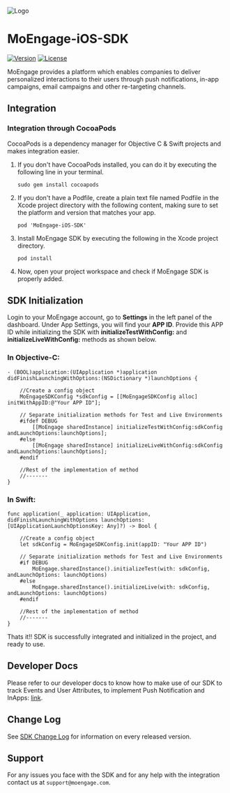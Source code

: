 ![Logo](https://github.com/moengage/MoEngage-iOS-SDK/blob/master/Images/moe_logo_blue.png)
# MoEngage-iOS-SDK

[![Version](https://img.shields.io/cocoapods/v/MoEngage-iOS-SDK.svg?style=flat)](http://cocoapods.org/pods/MoEngage-iOS-SDK)
[![License](https://img.shields.io/cocoapods/l/MoEngage-iOS-SDK.svg?style=flat)](http://cocoapods.org/pods/MoEngage-iOS-SDK)

MoEngage provides a platform which enables companies to deliver personalized interactions to their users through push notifications, in-app campaigns, email campaigns and other re-targeting channels.

## Integration

### Integration through CocoaPods
CocoaPods is a dependency manager for Objective C & Swift projects and makes integration easier.

1. If you don't have CocoaPods installed, you can do it by executing the following line in your terminal.

    ```sudo gem install cocoapods```
    
2. If you don't have a Podfile, create a plain text file named Podfile in the Xcode project directory with the following content, making sure to set the platform and version that matches your app.

    ```pod 'MoEngage-iOS-SDK'```
    
3. Install MoEngage SDK by executing the following in the Xcode project directory.

    ```pod install```
    
4. Now, open your project workspace and check if MoEngage SDK is properly added.
    

## SDK Initialization

Login to your MoEngage account, go to **Settings** in the left panel of the dashboard. Under App Settings, you will find your **APP ID**. Provide this APP ID while initializing the SDK with **initializeTestWithConfig:** and **initializeLiveWithConfig:** methods as shown below.

### In Objective-C:

    - (BOOL)application:(UIApplication *)application didFinishLaunchingWithOptions:(NSDictionary *)launchOptions {

        //Create a config object
        MoEngageSDKConfig *sdkConfig = [[MoEngageSDKConfig alloc] initWithAppID:@"Your APP ID"];
        
        // Separate initialization methods for Test and Live Environments
        #ifdef DEBUG
            [[MoEngage sharedInstance] initializeTestWithConfig:sdkConfig andLaunchOptions:launchOptions];
        #else
            [[MoEngage sharedInstance] initializeLiveWithConfig:sdkConfig andLaunchOptions:launchOptions];
        #endif
        
        //Rest of the implementation of method
        //-------
    }

### In Swift:

    func application(_ application: UIApplication, didFinishLaunchingWithOptions launchOptions:     [UIApplicationLaunchOptionsKey: Any]?) -> Bool {
    
        //Create a config object
        let sdkConfig = MoEngageSDKConfig.init(appID: "Your APP ID")
        
        // Separate initialization methods for Test and Live Environments
        #if DEBUG
            MoEngage.sharedInstance().initializeTest(with: sdkConfig, andLaunchOptions: launchOptions)
        #else
            MoEngage.sharedInstance().initializeLive(with: sdkConfig, andLaunchOptions: launchOptions)
        #endif
        
        //Rest of the implementation of method
        //-------
    }

Thats it!! SDK is successfully integrated and initialized in the project, and ready to use. 

## Developer Docs
Please refer to our developer docs to know how to make use of our SDK to track Events and User Attributes, to implement Push Notification and InApps: [link](https://docs.moengage.com/docs/sdk-integration).

## Change Log
See [SDK Change Log](https://github.com/moengage/MoEngage-iOS-SDK/blob/master/CHANGELOG.md) for information on every released version.

## Support
For any issues you face with the SDK and for any help with the integration contact us at `support@moengage.com`.
